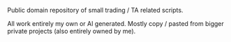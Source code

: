 Public domain repository of small trading / TA related scripts. 

All work entirely my own or AI generated. Mostly copy / pasted from bigger private projects (also entirely owned by me). 
